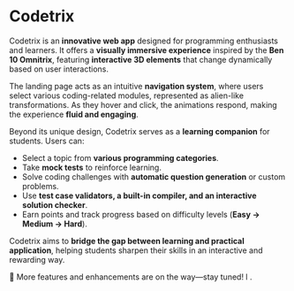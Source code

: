 # Codetrix

Codetrix is an **innovative web app** designed for programming enthusiasts and learners. It offers a **visually immersive experience** inspired by the **Ben 10 Omnitrix**, featuring **interactive 3D elements** that change dynamically based on user interactions. 

The landing page acts as an intuitive **navigation system**, where users select various coding-related modules, represented as alien-like transformations. As they hover and click, the animations respond, making the experience **fluid and engaging**.

Beyond its unique design, Codetrix serves as a **learning companion** for students. Users can:
- Select a topic from **various programming categories**.
- Take **mock tests** to reinforce learning.
- Solve coding challenges with **automatic question generation** or custom problems.
- Use **test case validators, a built-in compiler, and an interactive solution checker**.
- Earn points and track progress based on difficulty levels (**Easy → Medium → Hard**).

Codetrix aims to **bridge the gap between learning and practical application**, helping students sharpen their skills in an interactive and rewarding way.

🚀 More features and enhancements are on the way—stay tuned!
l
.
